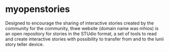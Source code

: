 # myopenstories
Designed to encourage the sharing of interactive stories created by the community for the community, thwe website (domain name was mhios) is an open repository for stories in the STUdio format, a set of tools to read and create interactive stories with possibility to transfer from and to the lunii story teller device.
